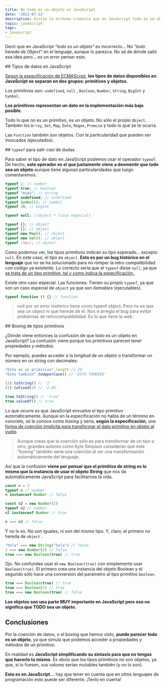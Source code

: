 ```yaml
---
title: No todo es un objeto en JavaScript
date: '2022-07-22'
description: Existe la errónea creencia que en JavaScript todo es un objeto o hereda de Object. Te explico por qué.
topic: javascript
tags:
- javascript
---
```


Decir que en JavaScript *"todo es un objeto"* es incorrecto... No *"todo hereda de Object"* en el lenguaje, aunque lo parezca. No sé de dónde salió esa idea pero... es un error pensar esto.

## Tipos de datos en JavaScript

[Según la especificación de ECMAScript](https://tc39.es/ecma262/#sec-type), **los tipos de datos disponibles en JavaScript se separan en dos grupos: primitivos y objetos.**

Los primitivos son:
`undefined`, `null` , `Boolean`, `Number`, `String`, `BigInt` y `Symbol`.

**Los primitivos representan un dato en la implementación más baja posible.**

Todo lo que no es un primitivo, es un objeto. No sólo el propio `Object`. También los `Array`, `Set`, `Map`, `Date`, `Regex`, `Promise` y todo lo que se te ocurra.

Las `Function` también son objetos. Con la particularidad que pueden ser invocados (ejecutados).

## `typeof` para salir *casi* de dudas

Para saber el tipo de dato en JavaScript podemos usar el operador `typeof`. De hecho, **este operador es el que justamente viene a desmentir que todo sea un objeto** aunque tiene algunas particularidades que luego comentaremos.

```javascript
typeof 2; // number
typeof true; // boolean
typeof "midu"; // string
typeof undefined; // undefined
typeof Symbol(); // symbol
typeof 2n; // bigint

typeof null; //object * (caso especial)

typeof {}; // object
typeof []; // object
typeof new Map(); // object
typeof new Set(); // object
typeof /abc/; // object
```

Como podemos ver, los tipos primitivos indican su tipo esperado... excepto `null`. En este caso, el tipo es `object`. **Esto es por un bug histórico en el lenguaje** que no se ha solucionado para no romper la retro compatibilidad con código ya existente. Lo correcto sería que el `typeof` diese `null`, ya que [se trata de un tipo primitivo, tal y como indica la especificación.](https://tc39.es/ecma262/#sec-ecmascript-overview).

Existe otro caso especial. Las funciones. Tienen su propio `typeof`, ya que son un caso especial de `object` ya que son *llamables* (ejecutables).

```javascript
typeof function () {} // function
```

> null por un error histórico tiene como typeof object. Pero no es que sea un object ni que herede de él. Nos e arregla el bug para evitar problemas de retrocompatibilidad. Es lo que tiene la web.

## Boxing de tipos primitivos

¿Dónde viene entonces la confusión de que todo es un objeto en JavaScript? La confusión viene porque los primitivos parecen tener propiedades y métodos.

Por ejemplo, puedes acceder a la longitud de un objeto o transformar un número en un string con decimales:

```javascript
"Esto es un primitivo".length // 20
"Esto también".toUpperCase() // 'ESTO TAMBIÉN'

(2).toString() // '2'
(2).toFixed(2) // '2.00'

true.toString() // 'true'
true.valueOf() // true
```

Lo que ocurre es que JavaScript envuelve el tipo primitivo automáticamente. Aunque en la especificación no habla de un término en concreto, se le conoce como *boxing* y sería, **según la especificación**, una [forma de coerción implicita para transformar el dato primitivo en objeto al vuelo](https://tc39.es/ecma262/#sec-requireobjectcoercible).

> Aunque creas que la coerción sólo es para transformar de un tipo a otro, grandes autores como Kyle Simpson consideran que este "boxing" también sería una coerción al ser una transformación automáticamente del lenguaje.

Así que la confusión **viene por pensar que el primitivo de string es lo mismo que la instancia de usar el objeto String** que nos da automáticamente JavaScript para facilitarnos la vida.

```javascript
const n = 2
typeof n // number
n instanceof Number // false

const n2 = new Number(2)
typeof n2 // number
n2 instanceof Number // true

n === n2 // false
```

Y no lo es. No son iguales, ni son del mismo tipo. Y, claro, el primero no hereda de `object` .

```javascript
"hola" === new String("hola") // false
2 === new Number(2) // false
true === new Boolean(true) // true
```

Ojo. No confundas usar el `new Boolean(true)` con simplemente usar `Boolean(true)`. El primero crea una instancia del objeto Boolean y el segundo sólo hace una conversión del parámetro al tipo primitivo `boolean`.

```javascript
true === Boolean(true) // true
true === Boolean(1) // true
true === new Boolean(true) // false
```

**Los objetos son una parte MUY importante en JavaScript pero eso no significa que TODO sea un objeto.**

## Conclusiones

Por la coerción de datos, o el boxing que hemos visto, **puede parecer todo es un objeto**, ya que simula que podemos acceder a propiedades y métodos de un primitivo.

En realidad es **JavaScript simplificando su sintaxis para que no tengas que hacerlo tu mismo**. Es obvio que los tipos primitivos no son objetos, ya que, si lo fuesen, sus valores serían mutables también (y no lo son).

**Esto es en JavaScript...** hay que tener en cuenta que en otros lenguajes de programación esto puede ser diferente. ¡Tenlo en cuenta!